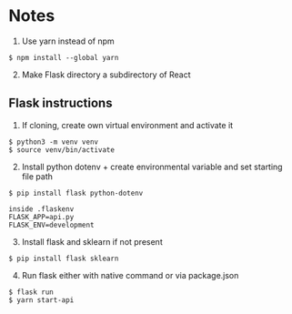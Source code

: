 # Notes
1. Use yarn instead of npm
```
$ npm install --global yarn
```
2. Make Flask directory a subdirectory of React 

## Flask instructions
1. If cloning, create own virtual environment and activate it
```
$ python3 -m venv venv
$ source venv/bin/activate
```
2. Install python dotenv + create environmental variable and set starting file path
```
$ pip install flask python-dotenv

inside .flaskenv
FLASK_APP=api.py
FLASK_ENV=development
```
3. Install flask and sklearn if not present
```
$ pip install flask sklearn
```
4. Run flask either with native command or via package.json
```
$ flask run
$ yarn start-api
```
